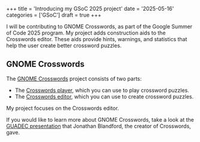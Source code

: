 +++
title      = 'Introducing my GSoC 2025 project'
date       = '2025-05-16'
categories = ['GSoC']
draft      = true
+++

I will be contributing to GNOME Crosswords, as part of the Google Summer of Code 2025 program. My project adds construction aids to the Crosswords editor. These aids provide hints, warnings, and statistics that help the user create better crossword puzzles.

## GNOME Crosswords

The [GNOME Crosswords](https://gitlab.gnome.org/jrb/crosswords) project consists of two parts:
* The [Crosswords player](https://flathub.org/apps/org.gnome.Crosswords), which you can use to play crossword puzzles.
* The [Crosswords editor](https://flathub.org/apps/org.gnome.Crosswords.Editor), which you can use to create crossword puzzles.

My project focuses on the Crosswords editor.

If you would like to learn more about GNOME Crosswords, take a look at the [GUADEC presentation](https://www.youtube.com/watch?v=fcQfpQLLzYo) that Jonathan Blandford, the creator of Crosswords, gave.